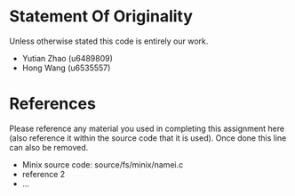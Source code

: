 # Statement Of Originality


Unless otherwise stated this code is entirely our work. 
+ Yutian Zhao (u6489809)
+ Hong Wang (u6535557)

# References


Please reference any material you used in completing this assignment here (also reference it within the source code that it is used).   Once done this line can also be removed. 

+ Minix source code: source/fs/minix/namei.c
+ reference 2
+ ... 
